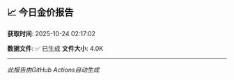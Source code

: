 ## 📈 今日金价报告

**获取时间**: 2025-10-24 02:17:02

**数据文件**: ✅ 已生成
**文件大小**: 4.0K

---
*此报告由GitHub Actions自动生成*
